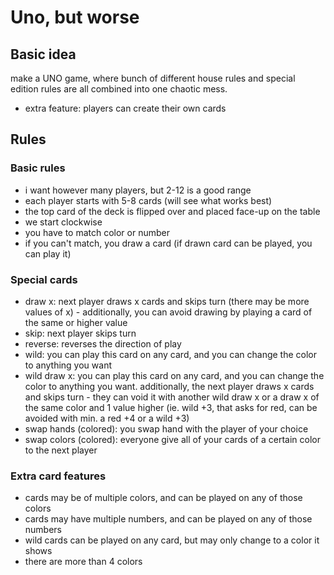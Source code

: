 # Uno, but worse

## Basic idea

make a UNO game, where bunch of different house rules and special edition rules are all combined into one chaotic mess.

- extra feature: players can create their own cards
  
## Rules

### Basic rules

- i want however many players, but 2-12 is a good range
- each player starts with 5-8 cards (will see what works best)
- the top card of the deck is flipped over and placed face-up on the table
- we start clockwise
- you have to match color or number
- if you can't match, you draw a card (if drawn card can be played, you can play it)

### Special cards

- draw x: next player draws x cards and skips turn (there may be more values of x) - additionally, you can avoid drawing by playing a card of the same or higher value
- skip: next player skips turn
- reverse: reverses the direction of play
- wild: you can play this card on any card, and you can change the color to anything you want
- wild draw x: you can play this card on any card, and you can change the color to anything you want. additionally, the next player draws x cards and skips turn - they can void it with another wild draw x or a draw x of the same color and 1 value higher (ie. wild +3, that asks for red, can be avoided with min. a red +4 or a wild +3)
- swap hands (colored): you swap hand with the player of your choice
- swap colors (colored): everyone give all of your cards of a certain color to the next player

### Extra card features

- cards may be of multiple colors, and can be played on any of those colors
- cards may have multiple numbers, and can be played on any of those numbers
- wild cards can be played on any card, but may only change to a color it shows
- there are more than 4 colors
